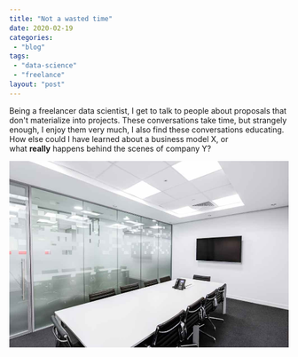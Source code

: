 ```yaml
---
title: "Not a wasted time"
date: 2020-02-19
categories: 
 - "blog"
tags: 
 - "data-science"
 - "freelance"
layout: "post"
---
```


Being a freelancer data scientist, I get to talk to people about proposals that don't materialize into projects. These conversations take time, but strangely enough, I enjoy them very much, I also find these conversations educating. How else could I have learned about a business model X, or what **really** happens behind the scenes of company Y?

![](/assets/img/2020/02/pexels-photo-260689.jpeg)
